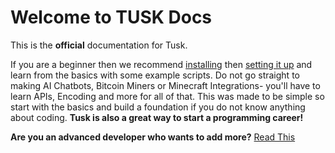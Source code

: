 # Welcome to TUSK Docs

This is the **official** documentation for Tusk. 

If you are a beginner then we recommend [installing](/docs/install) then [setting it up](/docs/setup) and learn from the basics with some example scripts. Do not go straight to making AI Chatbots, Bitcoin Miners or Minecraft Integrations- you'll have to learn APIs, Encoding and more for all of that. This was made to be simple so start with the basics and build a foundation if you do not know anything about coding. **Tusk is also a great way to start a programming career!**

**Are you an advanced developer who wants to add more?** [Read This](modding.md)